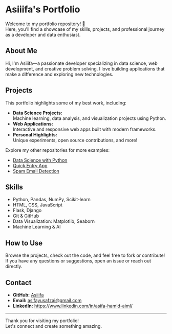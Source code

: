 # Asiiifa's Portfolio

Welcome to my portfolio repository! 🚀  
Here, you'll find a showcase of my skills, projects, and professional journey as a developer and data enthusiast.

## About Me

Hi, I'm Asiiifa—a passionate developer specializing in data science, web development, and creative problem solving. I love building applications that make a difference and exploring new technologies.

## Projects

This portfolio highlights some of my best work, including:

- **Data Science Projects:**  
  Machine learning, data analysis, and visualization projects using Python.
- **Web Applications:**  
  Interactive and responsive web apps built with modern frameworks.
- **Personal Highlights:**  
  Unique experiments, open source contributions, and more!

Explore my other repositories for more examples:
- [Data Science with Python](https://github.com/Asiiifa/Data-science-python-)
- [Quick Entry App](https://github.com/Asiiifa/quick-entry-app)
- [Spam Email Detection](https://github.com/Asiiifa/spam-email-detection.ipynb)

## Skills

- Python, Pandas, NumPy, Scikit-learn
- HTML, CSS, JavaScript
- Flask, Django
- Git & GitHub
- Data Visualization: Matplotlib, Seaborn
- Machine Learning & AI

## How to Use

Browse the projects, check out the code, and feel free to fork or contribute!  
If you have any questions or suggestions, open an issue or reach out directly.

## Contact

- **GitHub:** [Asiiifa](https://github.com/Asiiifa)
- **Email:** asifayusafzai@gmail.com
- **LinkedIn:** https://www.linkedin.com/in/asifa-hamid-aiml/

---

Thank you for visiting my portfolio!  
Let's connect and create something amazing.
